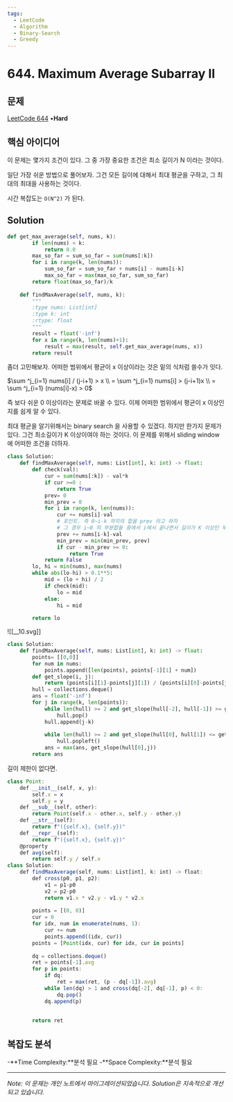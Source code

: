 ```yaml
---
tags:
  - LeetCode
  - Algorithm
  - Binary-Search
  - Greedy
---
```


# 644. Maximum Average Subarray II

## 문제

[LeetCode 644](https://leetcode.com/problems/maximum-average-subarray-ii/) •**Hard**

## 핵심 아이디어

이 문제는 몇가지 조건이 있다. 그 중 가장 중요한 조건은 최소 길이가 N 이라는 것이다.

일단 가장 쉬운 방법으로 풀어보자. 그건 모든 길이에 대해서 최대 평균을 구하고, 그 최대의 최대을 사용하는 것이다.

시간 복잡도는 `O(N^2)` 가 된다.

## Solution

```python
def get_max_average(self, nums, k):
        if len(nums) < k:
            return 0.0
        max_so_far = sum_so_far = sum(nums[:k])
        for i in range(k, len(nums)):
            sum_so_far = sum_so_far + nums[i] - nums[i-k]
            max_so_far = max(max_so_far, sum_so_far)
        return float(max_so_far)/k    
    
    def findMaxAverage(self, nums, k):
        """
        :type nums: List[int]
        :type k: int
        :rtype: float
        """
        result = float('-inf')
        for x in range(k, len(nums)+1):
            result = max(result, self.get_max_average(nums, x))
        return result
```

좀더 고민해보자. 어떠한 범위에서 평균이 x 이상이라는 것은 밑의 식처럼 쓸수가 잇다.

$\sum ^j_{i=1} nums[i] / (j-i+1) > x \\ = \sum ^j_{i=1} nums[i] > (j-i+1)x \\ = \sum ^j_{i=1} (nums[i]-x) > 0$

즉 보다 쉬운 0 이상이라는 문제로 바꿀 수 있다. 이제 어떠한 범위에서 평균이 x 이상인지를 쉽게 알 수 있다.

최대 평균을 알기위해서는 binary search 을 사용할 수 있겠다. 하지만 한가지 문제가 있다. 그건 최소길이가 K 이상이여야 하는 것이다. 이 문제를 위해서 sliding window 에 어떠한 조건을 더하자.

```python
class Solution:
    def findMaxAverage(self, nums: List[int], k: int) -> float:
        def check(val):
            cur = sum(nums[:k]) - val*k
            if cur >=0 :
                return True
            prev= 0
            min_prev = 0
            for i in range(k, len(nums)):
                cur += nums[i]-val
                # 포인트. 즉 0~i-k 까지의 합을 prev 라고 하자
                # 그 경우 i~0 의 부분합들 중에서 i에서 끝나면서 길이가 K 이상인 부분합을 구할 수 있다.
                prev += nums[i-k]-val
                min_prev = min(min_prev, prev)
                if cur - min_prev >= 0:
                    return True
            return False
        lo, hi = min(nums), max(nums)
        while abs(lo-hi) > 0.1**5:
            mid = (lo + hi) / 2
            if check(mid):
                lo = mid
            else:
                hi = mid
            
        return lo
```

![[__10.svg]]

```python
class Solution:
    def findMaxAverage(self, nums: List[int], k: int) -> float:
        points= [[0,0]]
        for num in nums:
            points.append([len(points), points[-1][1] + num])
        def get_slope(i, j):
            return (points[i][1]-points[j][1]) / (points[i][0]-points[j][0])
        hull = collections.deque()
        ans = float('-inf')
        for j in range(k, len(points)):
            while len(hull) >= 2 and get_slope(hull[-2], hull[-1]) >= get_slope(hull[-1], j-k):
                hull.pop()
            hull.append(j-k)
            
            while len(hull) >= 2 and get_slope(hull[0], hull[1]) <= get_slope(hull[0], j):
                hull.popleft()
            ans = max(ans, get_slope(hull[0],j))
        return ans
```

길이 제한이 없다면.

```JavaScript
class Point:
    def __init__(self, x, y):
        self.x = x
        self.y = y
    def __sub__(self, other):
        return Point(self.x - other.x, self.y - other.y)
    def __str__(self):
        return f"({self.x}, {self.y})"
    def __repr__(self):
        return f"({self.x}, {self.y})"
    @property
    def avg(self):
        return self.y / self.x
class Solution:
    def findMaxAverage(self, nums: List[int], k: int) -> float:
        def cross(p0, p1, p2):
            v1 = p1-p0
            v2 = p2-p0
            return v1.x * v2.y - v1.y * v2.x
        
        points = [(0, 0)]
        cur = 0
        for idx, num in enumerate(nums, 1):
            cur += num
            points.append((idx, cur))
        points = [Point(idx, cur) for idx, cur in points]
        
        dq = collections.deque()
        ret = points[-1].avg
        for p in points:
            if dq:
                ret = max(ret, (p - dq[-1]).avg)
            while len(dq) > 1 and cross(dq[-2], dq[-1], p) < 0:
                dq.pop()
            dq.append(p)
            
        
        return ret
```

## 복잡도 분석

-**Time Complexity:**분석 필요
-**Space Complexity:**분석 필요

---

*Note: 이 문제는 개인 노트에서 마이그레이션되었습니다. Solution은 지속적으로 개선되고 있습니다.*
